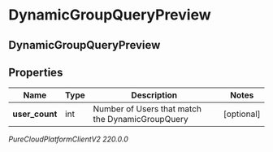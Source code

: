 # DynamicGroupQueryPreview

## DynamicGroupQueryPreview

## Properties

|Name | Type | Description | Notes|
|------------ | ------------- | ------------- | -------------|
| **user_count** | int | Number of Users that match the DynamicGroupQuery | [optional] |



_PureCloudPlatformClientV2 220.0.0_

